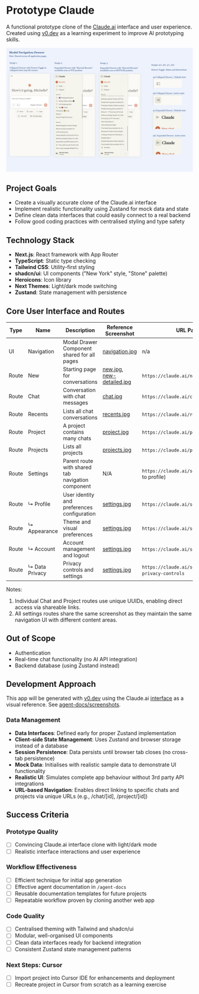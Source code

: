 # Prototype Claude

A functional prototype clone of the [Claude.ai](https://claude.ai/) interface and user experience. Created using [v0.dev](https://v0.dev/) as a learning experiment to improve AI prototyping skills.

![Claude.ai interface prototype screenshot](agent-docs/screenshots/navigation.jpg)

## Project Goals

- Create a visually accurate clone of the Claude.ai interface
- Implement realistic functionality using Zustand for mock data and state
- Define clean data interfaces that could easily connect to a real backend
- Follow good coding practices with centralised styling and type safety

## Technology Stack

- **Next.js**: React framework with App Router
- **TypeScript**: Static type checking
- **Tailwind CSS**: Utility-first styling
- **shadcn/ui**: UI components ("New York" style, "Stone" palette)
- **Heroicons**: Icon library
- **Next Themes**: Light/dark mode switching
- **Zustand**: State management with persistence

## Core User Interface and Routes

Type | Name | Description | Reference Screenshot | URL Pattern |
|---------|---------|-------------|-----------|-----------|
| UI | Navigation | Modal Drawer Component shared for all pages | [navigation.jpg](agent-docs/screenshots/navigation.jpg) | n/a |
| Route | New | Starting page for conversations | [new.jpg](agent-docs/screenshots/new.jpg),  [new-detailed.jpg](agent-docs/screenshots/new-detailed.jpg)| `https://claude.ai/new` |
| Route | Chat | Conversation with chat messages | [chat.jpg](agent-docs/screenshots/chat.jpg) | `https://claude.ai/chat/{uuid}` |
| Route | Recents | Lists all chat conversations | [recents.jpg](agent-docs/screenshots/recents.jpg) | `https://claude.ai/recents` |
| Route | Project | A project contains many chats | [project.jpg](agent-docs/screenshots/project.jpg) | `https://claude.ai/project/{uuid}` |
| Route | Projects | Lists all projects | [projects.jpg](agent-docs/screenshots/projects.jpg) | `https://claude.ai/projects` |
| Route | Settings | Parent route with shared tab navigation component | N/A | `https://claude.ai/settings` (redirects to profile) |
| Route | ↳ Profile | User identity and preferences configuration | [settings.jpg](agent-docs/screenshots/settings.jpg) | `https://claude.ai/settings/profile` |
| Route | ↳ Appearance | Theme and visual preferences | [settings.jpg](agent-docs/screenshots/settings.jpg) | `https://claude.ai/settings/appearance` |
| Route | ↳ Account | Account management and logout | [settings.jpg](agent-docs/screenshots/settings.jpg) | `https://claude.ai/settings/account` |
| Route | ↳ Data Privacy | Privacy controls and settings | [settings.jpg](agent-docs/screenshots/settings.jpg) | `https://claude.ai/settings/data-privacy-controls` |

Notes:
1. Individual Chat and Project routes use unique UUIDs, enabling direct access via shareable links.
2. All settings routes share the same screenshot as they maintain the same navigation UI with different content areas.

## Out of Scope
- Authentication
- Real-time chat functionality (no AI API integration)
- Backend database (using Zustand instead)

## Development Approach

This app will be generated with [v0.dev](https://v0.dev) using the Claude.ai [interface](https://claude.ai) as a visual reference. See [agent-docs/screenshots](agent-docs/screenshots).

### Data Management

- **Data Interfaces**: Defined early for proper Zustand implementation
- **Client-side State Management**: Uses Zustand and browser storage instead of a database
- **Session Persistence**: Data persists until browser tab closes (no cross-tab persistence)
- **Mock Data**: Initialises with realistic sample data to demonstrate UI functionality
- **Realistic UI**: Simulates complete app behaviour without 3rd party API integrations
- **URL-based Navigation**: Enables direct linking to specific chats and projects via unique URLs (e.g., /chat/[id], /project/[id])

## Success Criteria

### Prototype Quality
- [ ] Convincing Claude.ai interface clone with light/dark mode
- [ ] Realistic interface interactions and user experience

### Workflow Effectiveness
- [ ] Efficient technique for initial app generation
- [ ] Effective agent documentation in `/agent-docs`
- [ ] Reusable documentation templates for future projects
- [ ] Repeatable workflow proven by cloning another web app

### Code Quality
- [ ] Centralised theming with Tailwind and shadcn/ui
- [ ] Modular, well-organised UI components
- [ ] Clean data interfaces ready for backend integration
- [ ] Consistent Zustand state management patterns

### Next Steps: Cursor
- [ ] Import project into Cursor IDE for enhancements and deployment
- [ ] Recreate project in Cursor from scratch as a learning exercise